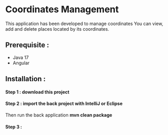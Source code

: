 # Coordinates Management
This application has been developed to manage coordinates
You can view, add and delete places located by its coordinates.

## Prerequisite :

 - Java 17
 - Angular
 
## Installation :
 
#### Step 1 : download this project
 
#### Step 2 : import the back project with IntelliJ or Eclipse
Then run the back application **mvn clean package**

#### Step 3 : 
